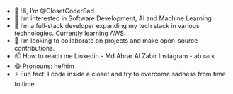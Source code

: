- 👋 Hi, I’m @ClosetCoderSad
- 👀 I’m interested in Software Development, AI and Machine Learning
- 🌱 I’m a full-stack developer expanding my tech stack in various technologies. Currently learning AWS.
- 💞️ I’m looking to collaborate on projects and make open-source contributions.
- 📫 How to reach me Linkedin - Md Abrar Al Zabir Instagram - ab.rark
- 😄 Pronouns: he/him
- ⚡ Fun fact: I code inside a closet and try to overcome sadness from time to time.

<!---
ClosetCoderSad/ClosetCoderSad is a ✨ special ✨ repository because its `README.md` (this file) appears on your GitHub profile.
You can click the Preview link to take a look at your changes.
--->

